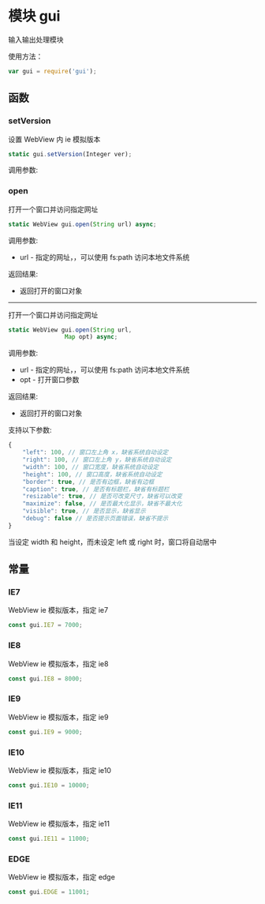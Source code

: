 # 模块 gui
输入输出处理模块

使用方法：
```JavaScript
var gui = require('gui');
```
## 函数
        
### setVersion
设置 WebView 内 ie 模拟版本
```JavaScript
static gui.setVersion(Integer ver);
```

调用参数:

### open
打开一个窗口并访问指定网址
```JavaScript
static WebView gui.open(String url) async;
```

调用参数:
* url - 指定的网址，，可以使用 fs:path 访问本地文件系统

返回结果:
* 返回打开的窗口对象

--------------------------
打开一个窗口并访问指定网址
```JavaScript
static WebView gui.open(String url,
                Map opt) async;
```

调用参数:
* url - 指定的网址，，可以使用 fs:path 访问本地文件系统
* opt - 打开窗口参数

返回结果:
* 返回打开的窗口对象

支持以下参数:
```JavaScript
{
    "left": 100, // 窗口左上角 x，缺省系统自动设定
    "right": 100, // 窗口左上角 y，缺省系统自动设定
    "width": 100, // 窗口宽度，缺省系统自动设定
    "height": 100, // 窗口高度，缺省系统自动设定
    "border": true, // 是否有边框，缺省有边框
    "caption": true, // 是否有标题栏，缺省有标题栏
    "resizable": true, // 是否可改变尺寸，缺省可以改变
    "maximize": false, // 是否最大化显示，缺省不最大化
    "visible": true, // 是否显示，缺省显示
    "debug": false // 是否提示页面错误，缺省不提示
}
```
当设定 width 和 height，而未设定 left 或 right 时，窗口将自动居中
## 常量
        
### IE7
WebView ie 模拟版本，指定 ie7
```JavaScript
const gui.IE7 = 7000;
```

### IE8
WebView ie 模拟版本，指定 ie8
```JavaScript
const gui.IE8 = 8000;
```

### IE9
WebView ie 模拟版本，指定 ie9
```JavaScript
const gui.IE9 = 9000;
```

### IE10
WebView ie 模拟版本，指定 ie10
```JavaScript
const gui.IE10 = 10000;
```

### IE11
WebView ie 模拟版本，指定 ie11
```JavaScript
const gui.IE11 = 11000;
```

### EDGE
WebView ie 模拟版本，指定 edge
```JavaScript
const gui.EDGE = 11001;
```

